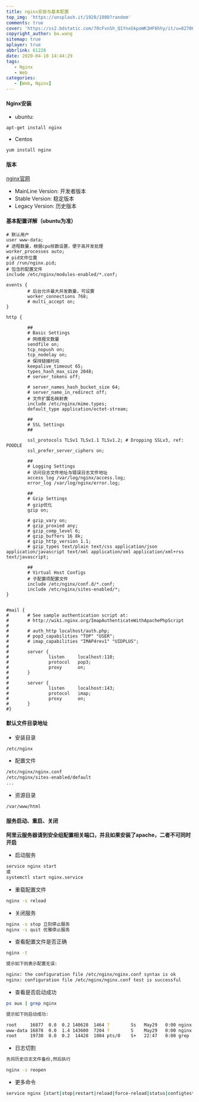 ```yaml
---
title: nginx安装与基本配置
top_img: 'https://unsplash.it/1920/1080?random'
comments: true
cover: 'https://ss2.bdstatic.com/70cFvnSh_Q1YnxGkpoWK1HF6hhy/it/u=827061456,130319744&fm=26&gp=0.jpg'
copyright_author: bo.wang
sitemap: true
aplayer: true
abbrlink: 61228
date: 2020-04-18 14:44:29
tags:
   - Nginx
   - Web
categories: 
   - [Web, Nginx]
---
```


#### Nginx安装

- ubuntu:
```bash
apt-get install nginx
```

- Centos
```bash
yum install nginx
```

#### 版本

[nginx官网](https://nginx.org/)

- MainLine Version: 开发者版本
- Stable Version: 稳定版本
- Legacy Version: 历史版本

#### 基本配置详解（ubuntu为准）

```shell script
# 默认用户
user www-data;
# 进程数量，根据cpu核数设置，便于高并发处理
worker_processes auto;
# pid文件位置
pid /run/nginx.pid;
# 包含的配置文件
include /etc/nginx/modules-enabled/*.conf;

events {
		# 后台允许最大并发数量，可设置
        worker_connections 768;
        # multi_accept on;
}

http {

        ##
        # Basic Settings
        # 网络报文数量
        sendfile on;
        tcp_nopush on;
        tcp_nodelay on;
		# 保持链接时间
        keepalive_timeout 65;
        types_hash_max_size 2048;
        # server_tokens off;

        # server_names_hash_bucket_size 64;
        # server_name_in_redirect off;
		# 文件扩展名映射表
        include /etc/nginx/mime.types;
        default_type application/octet-stream;

        ##
        # SSL Settings
        ##

        ssl_protocols TLSv1 TLSv1.1 TLSv1.2; # Dropping SSLv3, ref: POODLE
        ssl_prefer_server_ciphers on;

        ##
        # Logging Settings
        # 访问日志文件地址与错误日志文件地址
        access_log /var/log/nginx/access.log;
		error_log /var/log/nginx/error.log;

        ##
        # Gzip Settings
        # gzip优化
        gzip on;

        # gzip_vary on;
		# gzip_proxied any;
        # gzip_comp_level 6;
        # gzip_buffers 16 8k;
        # gzip_http_version 1.1;
        # gzip_types text/plain text/css application/json application/javascript text/xml application/xml application/xml+rss text/javascript;

        ##
        # Virtual Host Configs
        # 子配置项配置文件
        include /etc/nginx/conf.d/*.conf;
        include /etc/nginx/sites-enabled/*;
}


#mail {
#       # See sample authentication script at:
#       # http://wiki.nginx.org/ImapAuthenticateWithApachePhpScript
#
#       # auth_http localhost/auth.php;
#       # pop3_capabilities "TOP" "USER";
#       # imap_capabilities "IMAP4rev1" "UIDPLUS";
#
#       server {
#               listen     localhost:110;
#               protocol   pop3;
#               proxy      on;
#       }
#
#       server {
#               listen     localhost:143;
#               protocol   imap;
#               proxy      on;
#       }
#}
```

#### 默认文件目录地址

- 安装目录
```bash
/etc/nginx
```

- 配置文件
```bash
/etc/nginx/nginx.conf
/etc/nginx/sites-enabled/default
...
```

- 资源目录
```bash
/var/www/html
```

#### 服务启动、重启、关闭
   
   **阿里云服务器请到安全组配置相关端口，并且如果安装了apache，二者不可同时开启**

- 启动服务
```bash
service nginx start
或
systemctl start nginx.service
```

- 重载配置文件
```bash
nginx -s reload
```

- 关闭服务
```bash
nginx -s stop 立刻停止服务 
nginx -s quit 优雅停止服务
```

- 查看配置文件是否正确
```bash
nginx -t

提示如下则表示配置无误:

nginx: the configuration file /etc/nginx/nginx.conf syntax is ok
nginx: configuration file /etc/nginx/nginx.conf test is successful
```

- 查看是否启动成功
```bash
ps aux | grep nginx

提示如下则启动成功:

root     16877  0.0  0.2 140628  1464 ?        Ss   May29   0:00 nginx: master process /usr/sbin/nginx -g daemon on; master_process on;
www-data 16878  0.0  1.4 143600  7204 ?        S    May29   0:00 nginx: worker process
root     19730  0.0  0.2  14428  1004 pts/0    S+   22:47   0:00 grep --color=auto nginx
```

- 日志切割
```bash
先将历史日志文件备份,然后执行

nginx -s reopen
```

- 更多命令
```bash
service nginx {start|stop|restart|reload|force-reload|status|configtest|rotate|upgrade}
```
